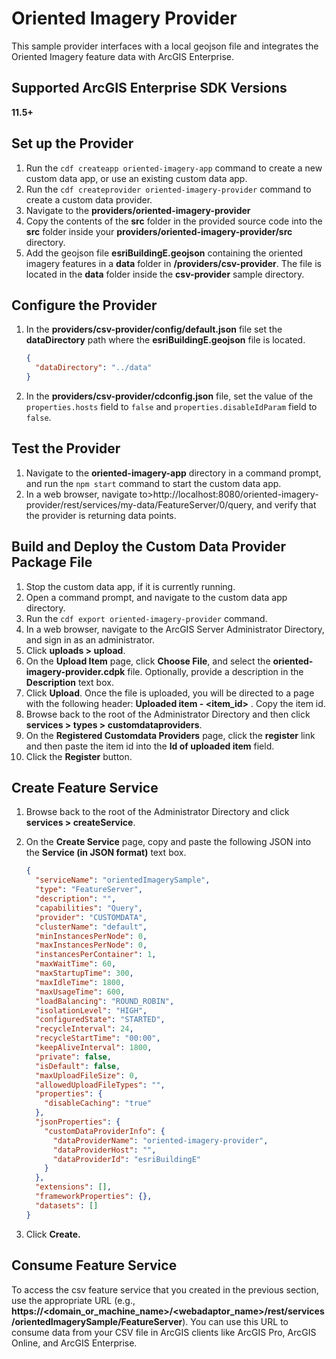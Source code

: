 # Oriented Imagery Provider

This sample provider interfaces with a local geojson file and
integrates the Oriented Imagery feature data with ArcGIS Enterprise.

## Supported ArcGIS Enterprise SDK Versions

**11.5+**

## Set up the Provider

1.  Run the `cdf createapp oriented-imagery-app` command to create a new custom data
    app, or use an existing custom data app.
2.  Run the `cdf createprovider oriented-imagery-provider` command to create a custom
    data provider.
3.  Navigate to the **providers/oriented-imagery-provider**
4.  Copy the contents of the **src** folder in the provided source code into
    the **src** folder inside your **providers/oriented-imagery-provider/src** directory.
5.  Add the geojson file **esriBuildingE.geojson** containing the oriented imagery features in a **data** folder in **/providers/csv-provider**. The file is located in the **data** folder inside the **csv-provider** sample directory.

## Configure the Provider

1.  In the **providers/csv-provider/config/default.json** file set the **dataDirectory** path where
    the **esriBuildingE.geojson** file is located.

    ```json
    {
      "dataDirectory": "../data"
    }
    ```

2.  In the **providers/csv-provider/cdconfig.json** file, set the value of the
    `properties.hosts` field to `false` and
    `properties.disableIdParam` field to `false`.

## Test the Provider

1.  Navigate to the **oriented-imagery-app** directory in a command prompt, and run
    the `npm start` command to start the custom data app.
2.  In a web browser, navigate
    to\>http://localhost:8080/oriented-imagery-provider/rest/services/my-data/FeatureServer/0/query,
    and verify that the provider is returning data points.

## Build and Deploy the Custom Data Provider Package File

1.  Stop the custom data app, if it is currently running.
2.  Open a command prompt, and navigate to the custom data app directory.
3.  Run the `cdf export oriented-imagery-provider` command.
4.  In a web browser, navigate to the ArcGIS Server Administrator
    Directory, and sign in as an administrator.
5.  Click **uploads \> upload**.
6.  On the **Upload Item** page, click **Choose File**, and select the
    **oriented-imagery-provider.cdpk** file. Optionally, provide a description in the
    **Description** text box.
7.  Click **Upload**. Once the file is uploaded, you will be directed to
    a page with the following header: **Uploaded item - \<item_id\>** .
    Copy the item id.
8.  Browse back to the root of the Administrator Directory and then
    click **services \> types \> customdataproviders**.
9.  On the **Registered Customdata Providers** page, click the **register** link and
    then paste the item id into the **Id of uploaded item** field.
10. Click the **Register** button.

## Create Feature Service

1.  Browse back to the root of the Administrator Directory and click
    **services \> createService**.

2.  On the **Create Service** page, copy and paste the following JSON
    into the **Service (in JSON format)** text box.

    ```json
    {
      "serviceName": "orientedImagerySample",
      "type": "FeatureServer",
      "description": "",
      "capabilities": "Query",
      "provider": "CUSTOMDATA",
      "clusterName": "default",
      "minInstancesPerNode": 0,
      "maxInstancesPerNode": 0,
      "instancesPerContainer": 1,
      "maxWaitTime": 60,
      "maxStartupTime": 300,
      "maxIdleTime": 1800,
      "maxUsageTime": 600,
      "loadBalancing": "ROUND_ROBIN",
      "isolationLevel": "HIGH",
      "configuredState": "STARTED",
      "recycleInterval": 24,
      "recycleStartTime": "00:00",
      "keepAliveInterval": 1800,
      "private": false,
      "isDefault": false,
      "maxUploadFileSize": 0,
      "allowedUploadFileTypes": "",
      "properties": {
        "disableCaching": "true"
      },
      "jsonProperties": {
        "customDataProviderInfo": {
          "dataProviderName": "oriented-imagery-provider",
          "dataProviderHost": "",
          "dataProviderId": "esriBuildingE"
        }
      },
      "extensions": [],
      "frameworkProperties": {},
      "datasets": []
    }
    ```

3.  Click **Create.**

## Consume Feature Service

To access the csv feature service that you created in the previous
section, use the appropriate URL (e.g.,
**https://\<domain_or_machine_name\>/\<webadaptor_name\>/rest/services/orientedImagerySample/FeatureServer**).
You can use this URL to consume data from your CSV file in ArcGIS
clients like ArcGIS Pro, ArcGIS Online, and ArcGIS Enterprise.
